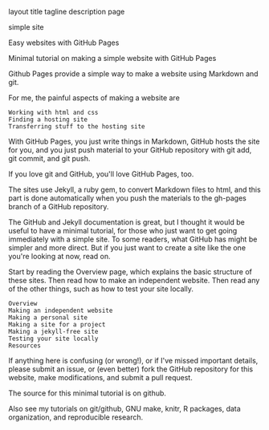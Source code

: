 layout 	title 	tagline 	description
page
	
simple site
	
Easy websites with GitHub Pages
	
Minimal tutorial on making a simple website with GitHub Pages

Github Pages provide a simple way to make a website using Markdown and git.

For me, the painful aspects of making a website are

    Working with html and css
    Finding a hosting site
    Transferring stuff to the hosting site

With GitHub Pages, you just write things in Markdown, GitHub hosts the site for you, and you just push material to your GitHub repository with git add, git commit, and git push.

If you love git and GitHub, you'll love GitHub Pages, too.

The sites use Jekyll, a ruby gem, to convert Markdown files to html, and this part is done automatically when you push the materials to the gh-pages branch of a GitHub repository.

The GitHub and Jekyll documentation is great, but I thought it would be useful to have a minimal tutorial, for those who just want to get going immediately with a simple site. To some readers, what GitHub has might be simpler and more direct. But if you just want to create a site like the one you're looking at now, read on.

Start by reading the Overview page, which explains the basic structure of these sites. Then read how to make an independent website. Then read any of the other things, such as how to test your site locally.

    Overview
    Making an independent website
    Making a personal site
    Making a site for a project
    Making a jekyll-free site
    Testing your site locally
    Resources

If anything here is confusing (or wrong!), or if I've missed important details, please submit an issue, or (even better) fork the GitHub repository for this website, make modifications, and submit a pull request.

The source for this minimal tutorial is on github.

Also see my tutorials on git/github, GNU make, knitr, R packages, data organization, and reproducible research.
